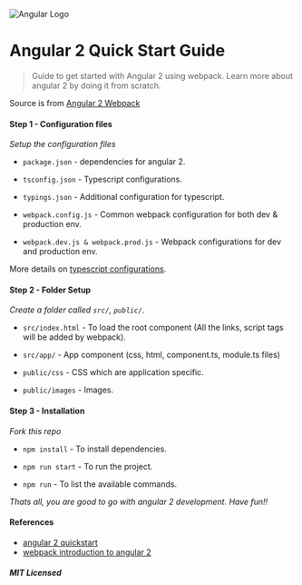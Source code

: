 
![Angular Logo](https://raw.githubusercontent.com/gokulkrishh/angular-2-quick-start/master/public/images/angular.png)

# Angular 2 Quick Start Guide

> Guide to get started with Angular 2 using webpack. Learn more about angular 2 by doing it from scratch.

Source is from [Angular 2 Webpack](https://angular.io/docs/ts/latest/guide/webpack.html)

#### Step 1 - Configuration files

*Setup the configuration files*

- ```package.json```      - dependencies for angular 2.

- ```tsconfig.json```     - Typescript configurations.

- ```typings.json```      - Additional configuration for typescript.

- ```webpack.config.js``` - Common webpack configuration for both dev & production env.

- ```webpack.dev.js & webpack.prod.js``` - Webpack configurations for dev and production env.

More details on [typescript configurations](https://angular.io/docs/ts/latest/guide/typescript-configuration.html).

#### Step 2 - Folder Setup

*Create a folder called ```src/```, ```public/```*.

- ```src/index.html```    - To load the root component (All the links, script tags will be added by webpack).

- ```src/app/```          - App component (css, html, component.ts, module.ts files)

- ```public/css```    - CSS which are application specific.

- ```public/images``` - Images.

#### Step 3 - Installation

*Fork this repo*

- ```npm install```   - To install dependencies.

- ```npm run start``` - To run the project.

- ```npm run```       - To list the available commands.


*Thats all, you are good to go with angular 2 development. Have fun!!*

#### References

- [angular 2 quickstart](https://angular.io/docs/ts/latest/quickstart.html)
- [webpack introduction to angular 2](https://angular.io/docs/ts/latest/guide/webpack.html)


##### MIT Licensed
